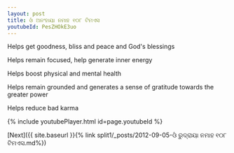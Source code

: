 ```yaml
---
layout: post
title: ଓଁ ଅନଂହାୟା ନମାହ ୧୦୮ ଟିମଏସ
youtubeId: PesZHOkE3uo
---
```

 
 
Helps get goodness, bliss and peace and God's blessings
 
Helps remain focused, help generate inner energy 
 
Helps boost physical and mental health 
 
Helps remain grounded and generates a sense of gratitude towards the greater power 
 
Helps reduce bad karma
 
 
 
 


{% include youtubePlayer.html id=page.youtubeId %}
 
[Next]({{ site.baseurl }}{% link  split1/_posts/2012-09-05-ଓଁ ରୁଦ୍ରାୟା ନମାହ ୧୦୮ ଟିମଏସ.md%})
 

